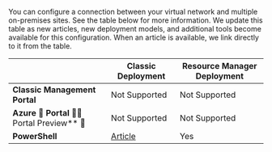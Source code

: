 You can configure a connection between your virtual network and multiple on-premises sites. See the table below for more information. We update this table as new articles, new deployment models, and additional tools become available for this configuration. When an article is available, we link directly to it from the table.

|   | **Classic Deployment**  | **Resource Manager Deployment** |
|-----------------------------------------|-------------|---------------------|
| **Classic Management Portal**           | Not Supported          |  Not Supported                 |
| **Azure  Portal**  Portal Preview**              | Not Supported          |  Not Supported                 |
| **PowerShell**               | [Article](/documentation/articles/vpn-gateway-multi-site/) | Yes |